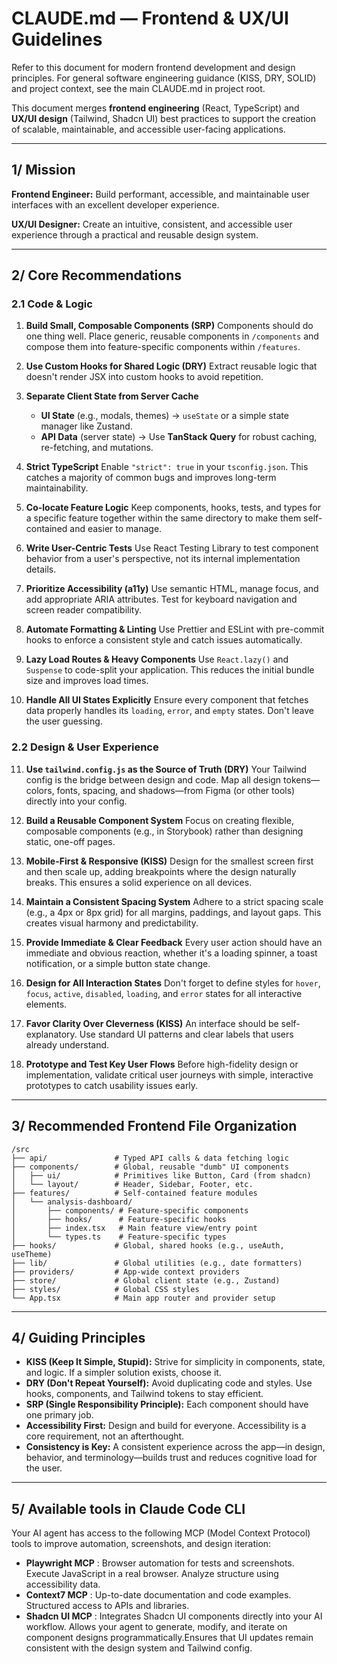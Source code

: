 
# CLAUDE.md — Frontend & UX/UI Guidelines

Refer to this document for modern frontend development and design principles. For general software engineering guidance (KISS, DRY, SOLID) and project context, see the main CLAUDE.md in project root.

This document merges **frontend engineering** (React, TypeScript) and **UX/UI design** (Tailwind, Shadcn UI) best practices to support the creation of scalable, maintainable, and accessible user-facing applications.

---

## 1/ Mission

**Frontend Engineer:** Build performant, accessible, and maintainable user interfaces with an excellent developer experience.

**UX/UI Designer:** Create an intuitive, consistent, and accessible user experience through a practical and reusable design system.

---

## 2/ Core Recommendations

### 2.1 Code & Logic

1.  **Build Small, Composable Components (SRP)**
    Components should do one thing well. Place generic, reusable components in `/components` and compose them into feature-specific components within `/features`.

2.  **Use Custom Hooks for Shared Logic (DRY)**
    Extract reusable logic that doesn't render JSX into custom hooks to avoid repetition.

3.  **Separate Client State from Server Cache**
    *   **UI State** (e.g., modals, themes) → `useState` or a simple state manager like Zustand.
    *   **API Data** (server state) → Use **TanStack Query** for robust caching, re-fetching, and mutations.

4.  **Strict TypeScript**
    Enable `"strict": true` in your `tsconfig.json`. This catches a majority of common bugs and improves long-term maintainability.

5.  **Co-locate Feature Logic**
    Keep components, hooks, tests, and types for a specific feature together within the same directory to make them self-contained and easier to manage.

6.  **Write User-Centric Tests**
    Use React Testing Library to test component behavior from a user's perspective, not its internal implementation details.

7.  **Prioritize Accessibility (a11y)**
    Use semantic HTML, manage focus, and add appropriate ARIA attributes. Test for keyboard navigation and screen reader compatibility.

8.  **Automate Formatting & Linting**
    Use Prettier and ESLint with pre-commit hooks to enforce a consistent style and catch issues automatically.

9.  **Lazy Load Routes & Heavy Components**
    Use `React.lazy()` and `Suspense` to code-split your application. This reduces the initial bundle size and improves load times.

10. **Handle All UI States Explicitly**
    Ensure every component that fetches data properly handles its `loading`, `error`, and `empty` states. Don't leave the user guessing.

### 2.2 Design & User Experience

11. **Use `tailwind.config.js` as the Source of Truth (DRY)**
    Your Tailwind config is the bridge between design and code. Map all design tokens—colors, fonts, spacing, and shadows—from Figma (or other tools) directly into your config.

12. **Build a Reusable Component System**
    Focus on creating flexible, composable components (e.g., in Storybook) rather than designing static, one-off pages.

13. **Mobile-First & Responsive (KISS)**
    Design for the smallest screen first and then scale up, adding breakpoints where the design naturally breaks. This ensures a solid experience on all devices.

14. **Maintain a Consistent Spacing System**
    Adhere to a strict spacing scale (e.g., a 4px or 8px grid) for all margins, paddings, and layout gaps. This creates visual harmony and predictability.

15. **Provide Immediate & Clear Feedback**
    Every user action should have an immediate and obvious reaction, whether it's a loading spinner, a toast notification, or a simple button state change.

16. **Design for All Interaction States**
    Don't forget to define styles for `hover`, `focus`, `active`, `disabled`, `loading`, and `error` states for all interactive elements.

17. **Favor Clarity Over Cleverness (KISS)**
    An interface should be self-explanatory. Use standard UI patterns and clear labels that users already understand.

18. **Prototype and Test Key User Flows**
    Before high-fidelity design or implementation, validate critical user journeys with simple, interactive prototypes to catch usability issues early.

---

## 3/ Recommended Frontend File Organization

```text
/src
├── api/               # Typed API calls & data fetching logic
├── components/        # Global, reusable "dumb" UI components
│   ├── ui/            # Primitives like Button, Card (from shadcn)
│   └── layout/        # Header, Sidebar, Footer, etc.
├── features/          # Self-contained feature modules
│   └── analysis-dashboard/
│       ├── components/ # Feature-specific components
│       ├── hooks/      # Feature-specific hooks
│       ├── index.tsx   # Main feature view/entry point
│       └── types.ts    # Feature-specific types
├── hooks/             # Global, shared hooks (e.g., useAuth, useTheme)
├── lib/               # Global utilities (e.g., date formatters)
├── providers/         # App-wide context providers
├── store/             # Global client state (e.g., Zustand)
├── styles/            # Global CSS styles
└── App.tsx            # Main app router and provider setup
```

---

## 4/ Guiding Principles

*   **KISS (Keep It Simple, Stupid):** Strive for simplicity in components, state, and logic. If a simpler solution exists, choose it.
*   **DRY (Don't Repeat Yourself):** Avoid duplicating code and styles. Use hooks, components, and Tailwind tokens to stay efficient.
*   **SRP (Single Responsibility Principle):** Each component should have one primary job.
*   **Accessibility First:** Design and build for everyone. Accessibility is a core requirement, not an afterthought.
*   **Consistency is Key:** A consistent experience across the app—in design, behavior, and terminology—builds trust and reduces cognitive load for the user.

---

## 5/ Available tools in Claude Code CLI

Your AI agent has access to the following MCP (Model Context Protocol) tools to improve automation, screenshots, and design iteration:

- **Playwright MCP** : Browser automation for tests and screenshots. Execute JavaScript in a real browser. Analyze structure using accessibility data.
- **Context7 MCP** : Up-to-date documentation and code examples. Structured access to APIs and libraries.
- **Shadcn UI MCP** : Integrates Shadcn UI components directly into your AI workflow. Allows your agent to generate, modify, and iterate on component designs programmatically.Ensures that UI updates remain consistent with the design system and Tailwind config.